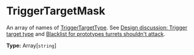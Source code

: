 # TriggerTargetMask

An array of names of [TriggerTargetType](prototype:TriggerTargetType). See [Design discussion: Trigger target type](https://forums.factorio.com/71657) and [Blacklist for prototypes turrets shouldn't attack](https://forums.factorio.com/86164).

**Type:** Array[`string`]

